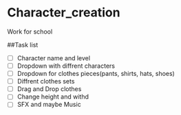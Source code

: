# Character_creation
Work for school

##Task list
- [ ] Character name and level
- [ ] Dropdown with diffrent characters
- [ ] Dropdown for clothes pieces(pants, shirts, hats, shoes)
- [ ] Diffrent clothes sets
- [ ] Drag and Drop clothes
- [ ] Change height and withd
- [ ] SFX and maybe Music
